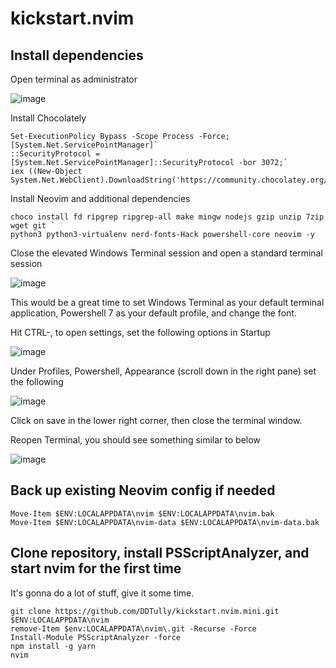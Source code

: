 # kickstart.nvim

## Install dependencies

Open terminal as administrator

![image](https://github.com/DDTully/kickstart.nvim/assets/165563299/47417247-d33b-4866-9ae1-82ba64449184)

Install Chocolately

```pwsh
Set-ExecutionPolicy Bypass -Scope Process -Force; [System.Net.ServicePointManager]`
::SecurityProtocol = [System.Net.ServicePointManager]::SecurityProtocol -bor 3072;`
iex ((New-Object System.Net.WebClient).DownloadString('https://community.chocolatey.org/install.ps1'))

```

Install Neovim and additional dependencies

```pwsh
choco install fd ripgrep ripgrep-all make mingw nodejs gzip unzip 7zip wget git `
python3 python3-virtualenv nerd-fonts-Hack powershell-core neovim -y

```

Close the elevated Windows Terminal session and open a standard terminal session

![image](https://github.com/DDTully/kickstart.nvim/assets/165563299/410b2726-7269-4532-a59c-ab60db9a61ff)

This would be a great time to set Windows Terminal as your default terminal application,
Powershell 7 as your default profile, and change the font.

Hit CTRL-, to open settings, set the following options in Startup

![image](https://github.com/DDTully/kickstart.nvim/assets/165563299/fb83c457-484a-4e8f-beb4-602b5be8f3a8)

Under Profiles, Powershell, Appearance (scroll down in the right pane) set the following

![image](https://github.com/DDTully/kickstart.nvim/assets/165563299/1e9ac30d-5b80-4174-a270-e8f47d1d779b)

Click on save in the lower right corner, then close the terminal window.

Reopen Terminal, you should see something similar to below

![image](https://github.com/DDTully/kickstart.nvim/assets/165563299/5043c91f-9cb0-481d-ba0f-b6dd9fcc5950)

## Back up existing Neovim config if needed

```pwsh
Move-Item $ENV:LOCALAPPDATA\nvim $ENV:LOCALAPPDATA\nvim.bak
Move-Item $ENV:LOCALAPPDATA\nvim-data $ENV:LOCALAPPDATA\nvim-data.bak

```

## Clone repository, install PSScriptAnalyzer, and start nvim for the first time

It's gonna do a lot of stuff, give it some time.

```pwsh
git clone https://github.com/DDTully/kickstart.nvim.mini.git $ENV:LOCALAPPDATA\nvim
remove-Item $env:LOCALAPPDATA\nvim\.git -Recurse -Force
Install-Module PSScriptAnalyzer -force
npm install -g yarn
nvim

```
